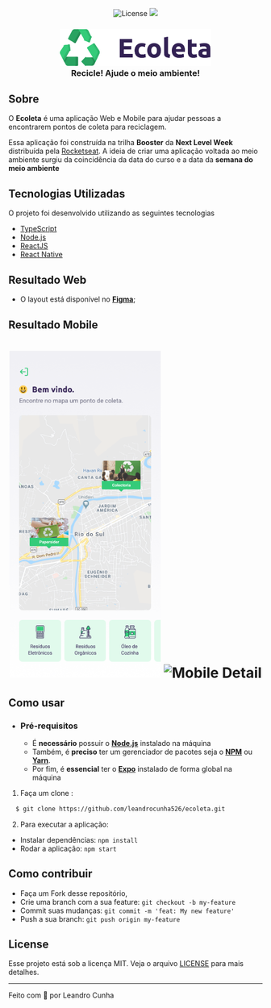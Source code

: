 <p align="center">
 <img alt="License" src="https://img.shields.io/github/license/vitorserrano/ecoleta?color=%237519C1">
 <a href="https://github.com/leandrocunha526/ecoleta/actions/workflows/continuous-integration.yml"><img src="https://github.com/leandrocunha526/ecoleta/actions/workflows/continuous-integration.yml/badge.svg"></a>
</p>

<h3 align="center">
    <img alt="Logo" title="#logo" width="300px" src=".github/images/logo.png">
	<br/>	
	<b>Recicle! Ajude o meio ambiente!</b>
</h3>

## Sobre

O <strong>Ecoleta</strong> é uma aplicação Web e Mobile para ajudar pessoas a encontrarem pontos de coleta para reciclagem.

Essa aplicação foi construída na trilha <strong>Booster</strong> da <strong>Next Level Week</strong> distribuída pela [Rocketseat](https://rocketseat.com.br/). A ideia de criar uma aplicação voltada ao meio ambiente surgiu da coincidência da data do curso e a data da <strong>semana do meio ambiente</strong>

## Tecnologias Utilizadas

O projeto foi desenvolvido utilizando as seguintes tecnologias

- [TypeScript](https://www.typescriptlang.org/)
- [Node.js](https://nodejs.org/en/)
- [ReactJS](https://reactjs.org/)
- [React Native](https://reactnative.dev/)

## Resultado Web

- O layout está disponível no **[Figma](https://www.figma.com/file/1SxgOMojOB2zYT0Mdk28lB/)**;

## Resultado Mobile

<h1 align="center">
    <img alt="Mobile Home" src=".github/images/Home.png" width="300px">
    <img alt="Mobile Detail" src=".github/images/Detail.svg" width="300px">
</h1>

## Como usar

- ### **Pré-requisitos**

  - É **necessário** possuir o **[Node.js](https://nodejs.org/en/)** instalado na máquina
  - Também, é **preciso** ter um gerenciador de pacotes seja o **[NPM](https://www.npmjs.com/)** ou **[Yarn](https://yarnpkg.com/)**.
  - Por fim, é **essencial** ter o **[Expo](https://expo.io/)** instalado de forma global na máquina

1. Faça um clone :

```sh
  $ git clone https://github.com/leandrocunha526/ecoleta.git
```

2. Para executar a aplicação:

- Instalar dependências: ```npm install```
- Rodar a aplicação: ```npm start```

## Como contribuir

- Faça um Fork desse repositório,
- Crie uma branch com a sua feature: `git checkout -b my-feature`
- Commit suas mudanças: `git commit -m 'feat: My new feature'`
- Push a sua branch: `git push origin my-feature`

## License

Esse projeto está sob a licença MIT. Veja o arquivo [LICENSE](LICENSE.md) para mais detalhes.

---

Feito com 💜 por Leandro Cunha
